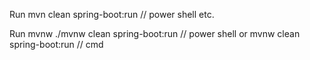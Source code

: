 Run
    mvn clean spring-boot:run   // power shell etc.

Run mvnw
    ./mvnw clean spring-boot:run   // power shell
   or
    mvnw clean spring-boot:run    // cmd
